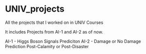 # UNIV_projects
All the projects that I worked on in UNIV Courses

It includes Projects from AI-1 and AI-2 as of now.

AI-1 - Higgs Boson Signals Prediciton
AI-2 - Damage or No Damage Prediction Post-Calamity or Post-Disaster
